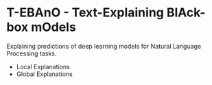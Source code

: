<h1>T-EBAnO - Text-Explaining BlAck-box mOdels</h1>

Explaining predictions of deep learning models for Natural Language Processing tasks.
* Local Explanations
* Global Explanations